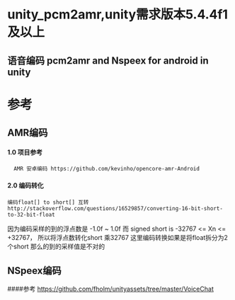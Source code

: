 # unity_pcm2amr,unity需求版本5.4.4f1及以上
## 语音编码 pcm2amr and Nspeex for android in unity 
# 参考
## AMR编码
#### 1.0 项目参考
      AMR 安卓编码 https://github.com/kevinho/opencore-amr-Android
#### 2.0 编码转化
    编码float[] to short[] 互转 http://stackoverflow.com/questions/16529857/converting-16-bit-short-to-32-bit-float
  因为编码采样的到的浮点数是 -1.0f ~ 1.0f 而 signed short is -32767 <= Xn <= +32767， 所以将浮点数转化short 乘32767
  这里编码转换如果是将float拆分为2个short 那么的到的采样值是不对的
## NSpeex编码
####参考 https://github.com/fholm/unityassets/tree/master/VoiceChat
